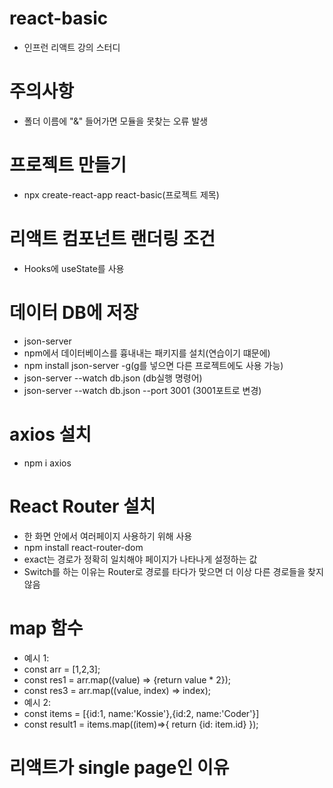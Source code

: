 # react-basic
- 인프런 리액트 강의 스터디 

# 주의사항 
- 폴더 이름에 "&" 들어가면 모듈을 못찾는 오류 발생 

# 프로젝트 만들기 
- npx create-react-app react-basic(프로젝트 제목)

# 리액트 컴포넌트 랜더링 조건
- Hooks에 useState를 사용

# 데이터 DB에 저장 
- json-server
- npm에서 데이터베이스를 흉내내는 패키지를 설치(연습이기 떄문에)
- npm install json-server -g(g를 넣으면 다른 프로젝트에도 사용 가능)
- json-server --watch db.json (db실행 명령어)
- json-server --watch db.json --port 3001 (3001포트로 변경)

# axios 설치 
- npm i axios

# React Router 설치 
- 한 화면 안에서 여러페이지 사용하기 위해 사용
- npm install react-router-dom
- exact는 경로가 정확히 일치해야 페이지가 나타나게 설정하는 값
- Switch를 하는 이유는 Router로 경로를 타다가 맞으면 더 이상 다른 경로들을 찾지 않음

# map 함수 
- 예시 1:
- const arr = [1,2,3];
- const res1 = arr.map((value) => {return value * 2});
- const res3 = arr.map((value, index) => index);
- 예시 2: 
- const items = [{id:1, name:'Kossie'},{id:2, name:'Coder'}]
- const result1 = items.map((item)=>{
    return {id: item.id}
});

# 리액트가 single page인 이유
